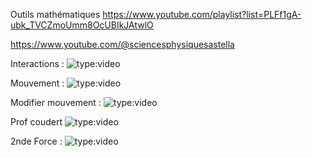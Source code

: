 
Outils mathématiques 
https://www.youtube.com/playlist?list=PLFf1gA-ubk_TVCZmoUmm8OcUBIkJAtwlO


https://www.youtube.com/@sciencesphysiquesastella

Interactions : ![type:video](https://www.youtube.com/embed/crMGsJZ-1Hk)

Mouvement : ![type:video](https://www.youtube.com/embed/HqAWswsmfAo)

Modifier mouvement : ![type:video](https://www.youtube.com/embed/9d4yORk0H80)


Prof coudert
![type:video](https://www.youtube.com/embed/sIcGyPMF7bU)



2nde Force : ![type:video](https://www.youtube.com/embed/s7GnQHYVcVQ)

